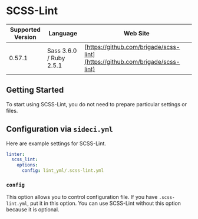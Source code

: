 # SCSS-Lint

| Supported Version | Language | Web Site |
| ----------------- | -------- | -------- |
| 0.57.1 | Sass 3.6.0 / Ruby 2.5.1| [https://github.com/brigade/scss-lint](https://github.com/brigade/scss-lint) |

## Getting Started

To start using SCSS-Lint, you do not need to prepare particular settings or files.

## Configuration via `sideci.yml`

Here are example settings for SCSS-Lint.

```yaml:sideci.yml
linter:
  scss_lint:
    options:
      config: lint_yml/.scss-lint.yml
```

### `config`

This option allows you to control configuration file. If you have `.scss-lint.yml`, put it in this option. You can use SCSS-Lint without this option because it is optional.

